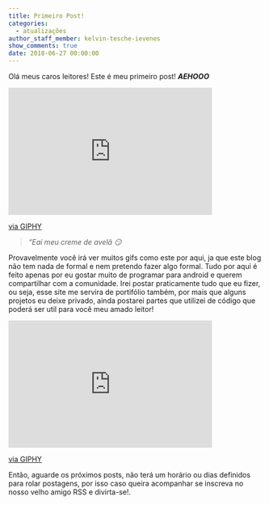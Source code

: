 ```yaml
---
title: Primeiro Post!
categories:
  - atualizações
author_staff_member: kelvin-tesche-ievenes
show_comments: true
date: 2018-06-27 00:00:00
---
```


Ol&aacute; meus caros leitores! Este &eacute; meu primeiro post! ***AEHOOO***

<div style="width:80%;height:0;padding-bottom:50%;position:relative;"><iframe src="https://giphy.com/embed/oXnN2TNSgfJQI" style="position:absolute" class="giphy-embed" allowfullscreen="" width="100%" height="100%" frameborder="0"></iframe></div>

[via GIPHY](https://giphy.com/gifs/sexy-popular-oXnN2TNSgfJQI)

> *“Eai meu creme de avel&atilde; :smirk:*

Provavelmente voc&ecirc; ir&aacute; ver muitos gifs como este por aqui, ja que este blog n&atilde;o tem nada de formal e nem pretendo fazer algo formal. Tudo por aqui &eacute; feito apenas por eu gostar muito de programar para android e querem compartilhar com a comunidade. Irei postar praticamente tudo que eu fizer, ou seja, esse site me servira de portif&oacute;lio tamb&eacute;m, por mais que alguns projetos eu deixe privado, ainda postarei partes que utilizei de c&oacute;digo que poder&aacute; ser util para voc&ecirc; meu amado leitor!

<div style="width:80%;height:0;padding-bottom:50%;position:relative;"><iframe src="https://giphy.com/embed/vUUAX04g3fto4" style="position:absolute" class="giphy-embed" allowfullscreen="" width="100%" height="100%" frameborder="0"></iframe></div>

[via GIPHY](https://giphy.com/gifs/reaction-vUUAX04g3fto4)

Ent&atilde;o, aguarde os pr&oacute;ximos posts, n&atilde;o ter&aacute; um hor&aacute;rio ou dias definidos para rolar postagens, por isso caso queira acompanhar se inscreva no nosso velho amigo RSS e divirta-se!.